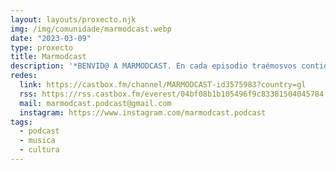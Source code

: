 ```yaml
---
layout: layouts/proxecto.njk
img: /img/comunidade/marmodcast.webp
date: "2023-03-09"
type: proxecto
title: Marmodcast
description: '*BENVID@ A MARMODCAST. En cada episodio traémosvos contido relacionado co audiovisual, a música, a interpretación… En definitiva, o sector cultural. Se non tenemos cultura, non somos ninguén. Presentado por Fran Rivas.'
redes:
  link: https://castbox.fm/channel/MARMODCAST-id3575983?country=gl
  rss: https://rss.castbox.fm/everest/04bf08b1b105496f9c83381504045784.xml
  mail: marmodcast.podcast@gmail.com
  instagram: https://www.instagram.com/marmodcast.podcast
tags:
  - podcast
  - musica
  - cultura
---
```

